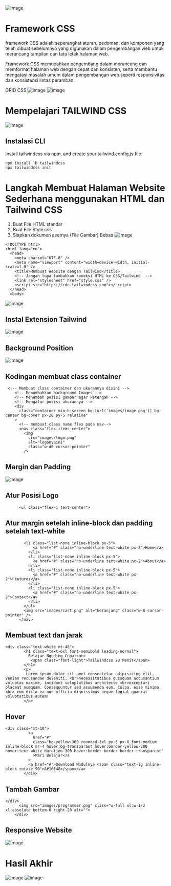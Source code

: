 ![image](https://github.com/kerjabhakti/PWA231/assets/15622730/77e25b4b-baca-49d1-9662-96a6291ac8bc)

# Framework CSS 
framework CSS adalah seperangkat aturan, pedoman, dan komponen yang telah dibuat sebelumnya yang digunakan dalam pengembangan web untuk merancang tampilan dan tata letak halaman web. 

Framework CSS memudahkan pengembang dalam merancang dan memformat halaman web dengan cepat dan konsisten, serta membantu mengatasi masalah umum dalam pengembangan web seperti responsivitas dan konsistensi lintas peramban.

GRID CSS
![image](https://github.com/kerjabhakti/PWA231/assets/15622730/d031d1c5-4ffe-466c-8761-54bce790bb19)
![image](https://github.com/kerjabhakti/PWA231/assets/15622730/25a084df-12b2-4d67-8350-5b5e968915da)

# Mempelajari TAILWIND CSS
![image](https://github.com/kerjabhakti/PWA231/assets/15622730/0cb84ef7-b035-4015-8a54-96fd93b9ed31)

## Instalasi CLI
Install tailwindcss via npm, and create your tailwind.config.js file.
```
npm install -D tailwindcss
npx tailwindcss init
```
# Langkah Membuat Halaman Website Sederhana menggunakan HTML dan Tailwind CSS
1. Buat File HTML standar
2. Buat File Style.css
3. Siapkan dokumen asetnya (File Gambar) Bebas
![image](https://github.com/kerjabhakti/PWA231/assets/15622730/d958bc2a-df67-468f-922d-0ed7648c9dd8)

```
<!DOCTYPE html>
<html lang="en">
  <head>
    <meta charset="UTF-8" />
    <meta name="viewport" content="width=device-width, initial-scale=1.0" />
    <title>Membuat Website dengan Tailwind</title>
    <!-- Jangan lupa tambahkan koneksi HTML ke CSS/Tailwind  -->
    <link rel="stylesheet" href="style.css" />
    <script src="https://cdn.tailwindcss.com"></script>
  </head>
  <body>
```
![image](https://github.com/kerjabhakti/PWA231/assets/15622730/4ff52287-f051-4bda-b00d-9d53dba3a56b)

## Instal Extension Tailwind
![image](https://github.com/kerjabhakti/PWA231/assets/15622730/f040db65-9847-4159-9952-fd70734b4020)

## Background Position
![image](https://github.com/kerjabhakti/PWA231/assets/15622730/926cb138-760f-423e-84e6-693ce88d4c22)

## Kodingan membuat class container
```
 <!-- Membuat class container dan ukurannya disini -->
    <!-- Menambahkan background Images -->
    <!-- Menambah posisi gambar agar ketengah -->
    <!-- Mengatur posisi ukurannya -->
    <div
      class="container min-h-screen bg-[url('images/image.png')] bg-center bg-cover px-28 py-5 relative"
    >
      <!-- membuat class name flex pada nav-->
      <nav class="flex items-center">
        <img
          src="images/logo.png"
          alt="logonyaini"
          class="w-40 cursor-pointer"
        />
```

## Margin dan Padding
![image](https://github.com/kerjabhakti/PWA231/assets/15622730/7c41e8ca-1fd9-4895-afe0-dc6dd7a6c51b)

## Atur Posisi Logo
```
      <ul class="flex-1 text-center">
```
## Atur margin setelah inline-block dan padding setelah text-white
```
        <li class="list-none inline-block px-5">
            <a href="#" class="no-underline text-white px-2">Home</a>
          </li>
          <li class="list-none inline-block px-5">
            <a href="#" class="no-underline text-white px-2">About</a>
          </li>
          <li class="list-none inline-block px-5">
            <a href="#" class="no-underline text-white px-2">Features</a>
          </li>
          <li class="list-none inline-block px-5">
            <a href="#" class="no-underline text-white px-2">Contact</a>
          </li>
        </ul>
        <img src="images/cart.png" alt="keranjang" class="w-8 cursor-pointer" />
      </nav>
```
## Membuat text dan jarak
```
<div class="text-white mt-48">
        <h1 class="text-6xl font-semibold leading-normal">
          Belajar Ngoding Cepat<br>
           <span class="font-light">Tailwindcss 20 Menit</span>
        </h1>
        <p>
         Lorem ipsum dolor sit amet consectetur adipisicing elit. Veniam recusandae deleniti, <br>necessitatibus quisquam accusantium voluptas maxime, incidunt voluptatibus architecto <br>excepturi placeat numquam. Consequuntur sed assumenda eum. Culpa, esse minima,<br> eum dicta ea non officia dignissimos neque fugiat quaerat voluptatibus autem!
        </p>
```
## Hover
```
<div class="mt-10">
          <a
            href="#"
            class="bg-yellow-300 rounded-3xl py-3 px-8 font-medium inline-block mr-4 hover:bg-transparant hover:border-yellow-300 hover:text-white duration-300 hover:border border border-transparent"
            >Mari Belajar</a
          >
          <a href="#">Download Modulnya <span class="text-lg inline-block rotate-90">&#10148</span></a>
        </div>
```
## Tambah Gambar
```
</div>
      <img src="images/programmer.png" class="w-full xl:w-1/2 xl:absolute bottom-0 right-20 alt="">
    </div>
```
## Responsive Website
![image](https://github.com/kerjabhakti/PWA231/assets/15622730/ca2b8dae-1737-4933-ad0f-36931c9bc496)

# Hasil Akhir
![image](https://github.com/kerjabhakti/PWB231/assets/15622730/8fbc4901-b2e8-47df-932c-4145e0ff3634)
![image](https://github.com/kerjabhakti/PWA231/assets/15622730/d4e48e7e-6ee0-4eb0-ba14-6405d5a187fa)


<!DOCTYPE html>
<html lang="en">
  <head>
    <meta charset="UTF-8" />
    <meta name="viewport" content="width=device-width, initial-scale=1.0" />
    <title>Membuat Website dengan Tailwind</title>
    <!-- Jangan lupa tambahkan koneksi HTML ke CSS/Tailwind  -->
    <link rel="stylesheet" href="style.css" />
    <script src="https://cdn.tailwindcss.com"></script>
  </head>
  <body><!DOCTYPE html>
<html lang="en">
  <head>
    <meta charset="UTF-8" />
    <meta name="viewport" content="width=device-width, initial-scale=1.0" />
    <title>Membuat Website dengan Tailwind</title>
    <!-- Jangan lupa tambahkan koneksi HTML ke CSS/Tailwind  -->
    <link rel="stylesheet" href="style.css" />
    <script src="https://cdn.tailwindcss.com"></script>
  </head>
  <body><!DOCTYPE html>
<html lang="en">
  <head>
    <meta charset="UTF-8" />
    <meta name="viewport" content="width=device-width, initial-scale=1.0" />
    <title>Membuat Website dengan Tailwind</title>
    <!-- Jangan lupa tambahkan koneksi HTML ke CSS/Tailwind  -->
    <link rel="stylesheet" href="style.css" />
    <script src="https://cdn.tailwindcss.com"></script>
  </head>
  <body><!DOCTYPE html>
<html lang="en">
  <head>
    <meta charset="UTF-8" />
    <meta name="viewport" content="width=device-width, initial-scale=1.0" />
    <title>Membuat Website dengan Tailwind</title>
    <!-- Jangan lupa tambahkan koneksi HTML ke CSS/Tailwind  -->
    <link rel="stylesheet" href="style.css" />
    <script src="https://cdn.tailwindcss.com"></script>
  </head>
  <body>




